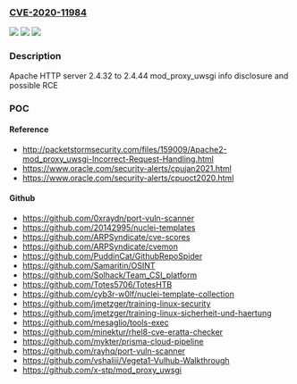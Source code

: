 ### [CVE-2020-11984](https://cve.mitre.org/cgi-bin/cvename.cgi?name=CVE-2020-11984)
![](https://img.shields.io/static/v1?label=Product&message=Apache%20HTTP%20Server&color=blue)
![](https://img.shields.io/static/v1?label=Version&message=n%2Fa&color=blue)
![](https://img.shields.io/static/v1?label=Vulnerability&message=mod_uwsgi%20buffer%20overflow&color=brighgreen)

### Description

Apache HTTP server 2.4.32 to 2.4.44 mod_proxy_uwsgi info disclosure and possible RCE

### POC

#### Reference
- http://packetstormsecurity.com/files/159009/Apache2-mod_proxy_uwsgi-Incorrect-Request-Handling.html
- https://www.oracle.com/security-alerts/cpujan2021.html
- https://www.oracle.com/security-alerts/cpuoct2020.html

#### Github
- https://github.com/0xraydn/port-vuln-scanner
- https://github.com/20142995/nuclei-templates
- https://github.com/ARPSyndicate/cve-scores
- https://github.com/ARPSyndicate/cvemon
- https://github.com/PuddinCat/GithubRepoSpider
- https://github.com/Samaritin/OSINT
- https://github.com/Solhack/Team_CSI_platform
- https://github.com/Totes5706/TotesHTB
- https://github.com/cyb3r-w0lf/nuclei-template-collection
- https://github.com/jmetzger/training-linux-security
- https://github.com/jmetzger/training-linux-sicherheit-und-haertung
- https://github.com/mesaglio/tools-exec
- https://github.com/minektur/rhel8-cve-eratta-checker
- https://github.com/mykter/prisma-cloud-pipeline
- https://github.com/rayhq/port-vuln-scanner
- https://github.com/vshaliii/Vegeta1-Vulhub-Walkthrough
- https://github.com/x-stp/mod_proxy_uwsgi

